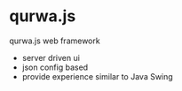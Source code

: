 # qurwa.js
qurwa.js web framework
- server driven ui
- json config based
- provide experience similar to Java Swing
